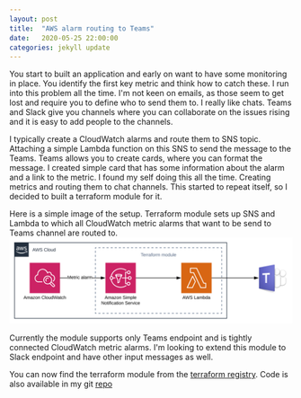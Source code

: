 ```yaml
---
layout: post
title:  "AWS alarm routing to Teams"
date:   2020-05-25 22:00:00
categories: jekyll update
---
```


You start to built an application and early on want to have some monitoring in place. You identify the first key metric and think how to catch these. I run into this problem all the time. I'm not keen on emails, as those seem to get lost and require you to define who to send them to. I really like chats. Teams and Slack give you channels where you can collaborate on the issues rising and it is easy to add people to the channels. 

I typically create a CloudWatch alarms and route them to SNS topic. Attaching a simple Lambda function on this SNS to send the message to the Teams. Teams allows you to create cards, where you can format the message. I created simple card that has some information about the alarm and a link to the metric. I found my self doing this all the time. Creating metrics and routing them to chat channels. This started to repeat itself, so I decided to built a terraform module for it. 

Here is a simple image of the setup. Terraform module sets up SNS and Lambda to which all CloudWatch metric alarms that want to be send to Teams channel are routed to.
![Architecture image](/assets/images/SNSChatHook.svg)

Currently the module supports only Teams endpoint and is tightly connected CloudWatch metric alarms. I'm looking to extend this module to Slack endpoint and have other input messages as well.

You can now find the terraform module from the [terraform registry](https://registry.terraform.io/modules/aloukiala/alarm-chat-notification/aws/0.1.0?tab=resources). Code is also available in my git [repo](https://github.com/aloukiala/terraform-aws-alarm-chat-notification)
